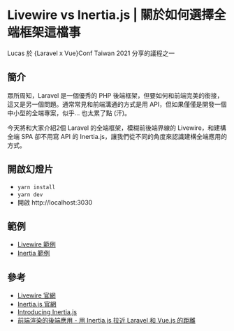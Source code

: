 # Livewire vs Inertia.js | 關於如何選擇全端框架這檔事

Lucas 於 {Laravel x Vue}Conf Taiwan 2021 分享的議程之一

## 簡介

眾所周知，Laravel 是一個優秀的 PHP 後端框架，但要如何和前端完美的銜接，這又是另一個問題。通常常見和前端溝通的方式是用 API，但如果僅僅是開發一個中小型的全端專案，似乎... 也太累了點 (汗)。

今天將和大家介紹2個 Laravel 的全端框架，模糊前後端界線的 Livewire，和建構全端 SPA 卻不用寫 API 的 Inertia.js，讓我們從不同的角度來認識建構全端應用的方式。

## 開啟幻燈片

- `yarn install`
- `yarn dev`
- 開啟 http://localhost:3030

## 範例

- [Livewire 範例](https://github.com/ycs77/laravelconf-2021-livewire-example)
- [Inertia 範例](https://github.com/ycs77/laravelconf-2021-inertia-example)

## 參考

- [Livewire 官網](https://laravel-livewire.com/)
- [Inertia.js 官網](https://inertiajs.com/)
- [Introducing Inertia.js](https://reinink.ca/articles/introducing-inertia-js)
- [前端渲染的後端應用 - 用 Inertia.js 拉近 Laravel 和 Vue.js 的距離](https://docs.google.com/presentation/d/1d5W98rR35jeMDLcsV9xqaoqd-Vdo7_hnsRvuy90AzE0/edit)
